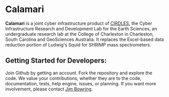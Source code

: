 Calamari
========

**Calamari** is a joint cyber infrastructure product of [CIRDLES](http://cirdles.org),
the Cyber Infrastructure Research and Development Lab for the Earth Sciences, 
an undergraduate research
lab at the College of Charleston in Charleston, South Carolina  and GeoSciences Australia.
It replaces the Excel-based data reduction portion of Ludwig's Squid for SHRIMP mass
spectrometers.

Getting Started for Developers:
---
Join Github by getting an account.  Fork the repository and explore the code.  We value
your contributions, whether they are to the code, documentation, tests, help engine,
issues, or planning.  If you want more involvement, please contact 
[Jim Bowring](mailto://bowringj@cofc.edu).

